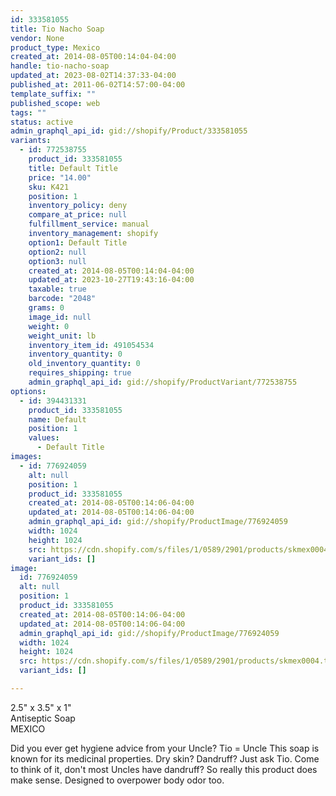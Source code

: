 ```yaml
---
id: 333581055
title: Tio Nacho Soap
vendor: None
product_type: Mexico
created_at: 2014-08-05T00:14:04-04:00
handle: tio-nacho-soap
updated_at: 2023-08-02T14:37:33-04:00
published_at: 2011-06-02T14:57:00-04:00
template_suffix: ""
published_scope: web
tags: ""
status: active
admin_graphql_api_id: gid://shopify/Product/333581055
variants:
  - id: 772538755
    product_id: 333581055
    title: Default Title
    price: "14.00"
    sku: K421
    position: 1
    inventory_policy: deny
    compare_at_price: null
    fulfillment_service: manual
    inventory_management: shopify
    option1: Default Title
    option2: null
    option3: null
    created_at: 2014-08-05T00:14:04-04:00
    updated_at: 2023-10-27T19:43:16-04:00
    taxable: true
    barcode: "2048"
    grams: 0
    image_id: null
    weight: 0
    weight_unit: lb
    inventory_item_id: 491054534
    inventory_quantity: 0
    old_inventory_quantity: 0
    requires_shipping: true
    admin_graphql_api_id: gid://shopify/ProductVariant/772538755
options:
  - id: 394431331
    product_id: 333581055
    name: Default
    position: 1
    values:
      - Default Title
images:
  - id: 776924059
    alt: null
    position: 1
    product_id: 333581055
    created_at: 2014-08-05T00:14:06-04:00
    updated_at: 2014-08-05T00:14:06-04:00
    admin_graphql_api_id: gid://shopify/ProductImage/776924059
    width: 1024
    height: 1024
    src: https://cdn.shopify.com/s/files/1/0589/2901/products/skmex0004.tif.jpeg?v=1407212046
    variant_ids: []
image:
  id: 776924059
  alt: null
  position: 1
  product_id: 333581055
  created_at: 2014-08-05T00:14:06-04:00
  updated_at: 2014-08-05T00:14:06-04:00
  admin_graphql_api_id: gid://shopify/ProductImage/776924059
  width: 1024
  height: 1024
  src: https://cdn.shopify.com/s/files/1/0589/2901/products/skmex0004.tif.jpeg?v=1407212046
  variant_ids: []

---
```


2.5" x 3.5" x 1"  
Antiseptic Soap  
MEXICO

Did you ever get hygiene advice from your Uncle? Tio = Uncle This soap is known for its medicinal properties. Dry skin? Dandruff? Just ask Tio. Come to think of it, don't most Uncles have dandruff? So really this product does make sense. Designed to overpower body odor too.
